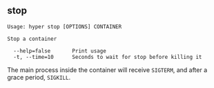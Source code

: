 ## stop

    Usage: hyper stop [OPTIONS] CONTAINER

    Stop a container

      --help=false       Print usage
      -t, --time=10      Seconds to wait for stop before killing it

The main process inside the container will receive `SIGTERM`, and after a grace
period, `SIGKILL`.
